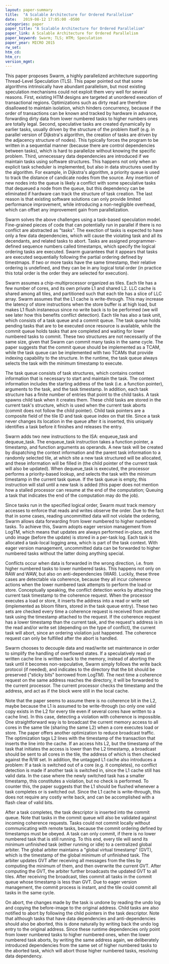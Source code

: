 ```yaml
---
layout: paper-summary
title:  "A Scalable Architecture for Ordered Parallelism"
date:   2019-08-12 17:05:00 -0500
categories: paper
paper_title: "A Scalable Architecture for Ordered Parallelism"
paper_link: A Scalable Architecture for Ordered Parallelism
paper_keyword: Swarm; TLS; HTM; Speculation
paper_year: MICRO 2015
rw_set: 
htm_cd: 
htm_cr: 
version_mgmt: 
---
```


This paper proposes Swarm, a highly parallelized architecture supporting Thread-Level Speculation (TLS). This paper 
pointed out that some algorithms intrinsically have abundant parallelism, but most existing speculation mechanisms could 
not exploit them very well for several reasons. First, existing HTM designs are targeted at unordered execution of 
transactional regions. Optimizations such as dirty read are therefore disallowed to maintain isolation, which hinders
concurrency, because if the order of transactions can be known and tracked by hardware in advance, forwarding dirty data
from lower numbered tasks to higher numbers ones are totally legal. Second, speculative tasks are created dynamically
by earlier tasks, usually driven by the structure of the problem itself (e.g. in parallel version of Dijkstra's algorithm,
the creation of tasks are driven by the adjacency structure of nodes). This typically forces the program to be written
in a sequential manner (because there are control dependencies between tasks), which is hard to parallelize without knowing 
the specific problem. Third, unnecessary data dependencies are introduced if we maintain tasks using software structures. 
This happens not only when an explicit task scheduler is implemented, but also in data structures used by the algorithm.
For example, in Dijkstra's algorithm, a priority queue is used to track the distance of candicate nodes from the source.
Any insertion of new nodes into the queue is likely a conflict with some speculative tasks that dequeued a node from 
the queue, but this dependency can be eliminated if hardware can track the structure of task creation. The last 
reason is that existing software solutions can only provide limited performance improvement, while introducing a 
non-negligible overhead, which can offset any improvement gain from parallelization.

Swarm solves the above challenges using a task-based speculation model. Fine-grained pieces of code that can potentially
run in parallel if there is no conflict are abstracted as "tasks". The exection of tasks is expected to have only
a few data dependencies, which will cause the violating task and all its decendants, and related tasks to abort.
Tasks are assigned programmer-defined sequence numbers called timestamps, which specify the logical ordering tasks are 
executed. Swarm guarantees that it appears that tasks are executed sequentially following the partial ordering 
defined by timestmaps. If two or more tasks have the same timestamp, their relative ordering is undefined, and they can 
be in any logical total order (in practice this total order is the order they are selected for execution).

Swarm assumes a chip-multiprocessor organized as tiles. Each tile has a few number of cores, and its own private L1 and 
shared L2. LLC cache is 
shared among all tiles, and partitioned such that each tile has a slice of LLC array. Swarm assumes that the L1 cache is 
write-through. This may increase the latency of store instructions when the store buffer is at high load, but makes 
L1 flush instaneous since no write back is to be performed (we will see later how this benefits conflict detection).
Each tile has also a task unit, which consists of a task queue and a commit queue. The task queue holds pending tasks 
that are to be executed once resource is available, while the commit queue holds tasks that are completed and waiting
for lower numbered tasks to commit. These two structures are not necessarily of the same size, given that Swarm can commit
many tasks in the same cycle. The paper suggests that the commit queue should be implemented as a TCAM, while the task
queue can be implemented with two TCAMs that provide indexing capability to the structure. In the runtime, the 
task queue always selects the task with the minimum timestamp to execute.

The task queue consists of task structures, which contains context information that is necessary to start and maintain 
the task. The context information includes the starting address of the task (i.e. a function pointer), arguments to the 
task, and the task timestamp. In addition, each task structure has a finite number of entries that point to the child tasks.
A task spawns child task when it creates them. These child tasks are stored in the current task's structure, which is used
when the current task aborts (commit does not follow the child pointer). Child task pointers are a composite field of the 
tile ID and task queue index on that tile. Since a task never changes its location in the queue after it is inserted, this
uniquely identifies a task before it finishes and releases the entry.

Swarm adds two new instructions to the ISA: enqueue_task and dequeue_task. The enqueue_task instruction takes a function 
pointer, a timestamp, and function arguments as operands. A new task will be created by dispatching the context information 
and the parent task information to a randomly selected tile, at which site a new task structured will be allocated,
and these information will be filled in (the child pointer of the current task will also be updated). When dequeue_task
is executed, the processor performs a priority-based lookup, and selects the task with the minimum timestamp in the current
task queue. If the task queue is empty, this instruction will stall until a new task is added (this paper does not 
mention how a stalled processor can resume at the end of the computation; Queuing a task that indicates the end of the 
computation may do the job).

Since tasks run in the specified logical order, Swarm must track memory accesses to enforce that reads and writes observe 
the order. Due to the fact that in some cases, reading uncommitted data will not violate the ordering, Swarm allows data 
forwarding from lower numbered to higher numbered tasks. To achieve this, Swarm adopts eager version management from LogTM, 
which means that updates are always performed in-place, and the undo image (before the update) is stored in a per-task log.
Each task is allocated a task-local logging area, which is part of the task context. With eager version management,
uncommitted data can be forwarded to higher numbered tasks without the latter doing anything special. 

Conflicts occur when data is forwarded in the wrong direction, i.e. from higher numbered tasks to lower numbered tasks. This
happens not only on RAW and WAW, but also on anti-dependencies (WAR). Luckily, these three cases are detectable via coherence,
because they all incur coherence actions when the lower numbered task attempts to perform the load or store. Conceptually
speaking, the conflict detection works by attaching the current task timestamp to the coherence request. When the processor
executes a load or store, it inserts the address into a read or write set (implemented as bloom filters, stored in the task
queue entry). These two sets are checked every time a coherence request is received from another task using the timestamp
attached to the request. If the coherence request has a lower timestamp than the current task, and the request's address
is in the read and/or write set (depending on the type of conflict), the current task will abort, since an ordering violation
just happened. The coherence request can only be fulfilled after the abort is handled.

Swarm chooses to decouple data and read/write set maintenance in order to simplify the handling of overflowed states. If 
a speculatively read or written cache line is written back to the memory, instead of aborting the task until it becomes
non-sepculative, Swarm simply follows the write back protocol (if needed), and indicates to the directory that the bit
should be preserved ("sticky bits" borrowed from LogTM). The next time a coherence request on the same address reaches 
the directory, it will be forwarded to the current processor. The current processor checks the timestamp and the address, 
and act as if the block were still in the local cache. 

Note that the paper seems to assume there is no coherence bit in the L2, maybe because the L1 is assumed to be write-through
(so only one valid copy exists in the L2 for every tile even if several cores have written to a cache line). In this case,
detecting a violation with coherence is impossible. One straightforward way is to broadcast the current memory access
to all cores in the same tile (sharing the same L2) when a core executes load or store. The paper offers another optimization 
to reduce broadcast traffic. The optimization tags L2 lines with the timestamp of the transaction that inserts the line 
into the cache. If an access hits L2, but the timestamp of the task that initiates the access is lower than the L2 
timestamp, a broadcast should be sent to all cores in the tile, the address of which is then checked against the R/W set.
In addition, the untagged L1 cache also introduces a problem: If a task is switched out of a core (e.g. it completes),
no conflict detection is made if another task is switched in, since the L1 cache still has valid data. In the case where
the newly switched task has a smaller timestamp, this constitutes a violation, but no check is performed. To counter this,
the paper suggests that the L1 should be flushed whenever a task completes or is switched out. Since the L1 cache is write-through,
this does not require any costly write back, and can be accomplished with a flash clear of valid bits.

After a task completes, the task descriptor is inserted into the commit queue. Note that tasks in the commit queue will
also be validated against incoming coherence requests. Tasks could not commit locally without communicating with remote
tasks, because the commit ordering defined by timestamps must be obeyed. A task can only commit, if there is no
lower numbered task that is still running. To this end, every tile will send its minimum unfinished task (either running
or idle) to a centralized global arbiter. The global arbiter maintains a "global virtual timestamp" (GVT), which is the 
timestamp of the global minimum of unfinished task. The arbiter updates GVT after receiving all messages from the tiles by
computing the minimum of them, and then overwrite the current GVT. After computing the GVT, the arbiter further broadcasts 
the updated GVT to all tiles. After receiving the broadcast, tiles commit all tasks in the commit queue whose timestamp
is less than GVT. Due to eager version management, the commit process is instant, and the tile could commit all tasks
in the same cycle. 

On abort, the changes made by the task is undone by reading the undo log and copying the before-image to the original 
address. Child tasks are also notified to abort by following the child pointers in the task descriptor. Note that although
tasks that have data dependencies and anti-dependencies should also be aborted, this is done naturally by writing
back the undo log entry to the original address. Since these runtime dependencies only point from lower numbered tasks
to higher numbered ones, when the lower numbered task aborts, by writing the same address again, we deliberately
introduced dependencies from the same set of higher numbered tasks to the aborted task, which will abort those higher 
numbered tasks, resolving data dependency. 